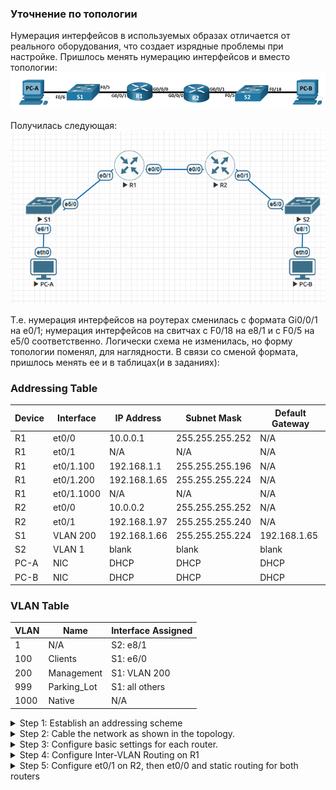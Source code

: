  
 ### Уточнение по топологии
Нумерация интерфейсов в используемых образах отличается от реального оборудования, что создает изрядные проблемы при настройке.  Пришлось менять нумерацию интерфейсов и вместо топологии:
![](https://github.com/Etherne1/otus_network_engineer/blob/main/Lab03/Pasted%20image%2020241020151723.png?raw=true)  

Получилась следующая:  
![](https://github.com/Etherne1/otus_network_engineer/blob/main/Lab03/Pasted%20image%2020241020152404.png?raw=true)

Т.е. нумерация интерфейсов на роутерах сменилась с формата Gi0/0/1 на e0/1; нумерация интерфейсов на свитчах с F0/18 на e8/1 и с F0/5 на e5/0 соответственно.
Логически схема не изменилась, но форму топологии поменял, для наглядности.
В связи со сменой формата, пришлось менять ее и в таблицах(и в заданиях):

###  Addressing Table
|Device|Interface|IP Address|Subnet Mask|Default Gateway|
|---|---|---|---|---|
|R1|et0/0|10.0.0.1|255.255.255.252|N/A|
|R1|et0/1|N/A|N/A|N/A|
|R1|et0/1.100|192.168.1.1|255.255.255.196|N/A|
|R1|et0/1.200|192.168.1.65|255.255.255.224|N/A|
|R1|et0/1.1000|N/A|N/A|N/A|
|R2|et0/0|10.0.0.2|255.255.255.252|N/A|
|R2|et0/1|192.168.1.97|255.255.255.240|N/A|
|S1|VLAN 200|192.168.1.66|255.255.255.224|192.168.1.65|
|S2|VLAN 1|blank|blank|blank|
|PC-A|NIC|DHCP|DHCP|DHCP|
|PC-B|NIC|DHCP|DHCP|DHCP|

### VLAN Table
|VLAN|Name|Interface Assigned|
|---|---|---|
|1|N/A|S2: e8/1|
|100|Clients|S1: e6/0|
|200|Management|S1: VLAN 200|
|999|Parking_Lot|S1: all others|
|1000|Native|N/A|

<details>
  <summary> Step 1: Establish an addressing scheme</summary>
 Subnet the network 192.168.1.0/24 to meet the following requirements: 

a. One subnet, “Subnet A”, supporting 58 hosts (the client VLAN at R1).
Subnet A: 
```
192.168.1.0/26
```

Record the first IP address in the Addressing Table for R1 et0/1.100.

b. One subnet, “Subnet B”, supporting 28 hosts (the management VLAN at R1).
Subnet B: 
```
192.168.1.64/27
```

Record the first IP address in the Addressing Table for R1 et0/1.200. Record the second IP address in the Address Table for S1 VLAN 200 and enter the associated default gateway.

c. One subnet, “Subnet C”, supporting 12 hosts (the client network at R2).
Subnet C: 
```
192.168.1.96/28
```

Record the first IP address in the Addressing Table for R2 et0/1.
  
</details>


<details>
  <summary> Step 2: Cable the network as shown in the topology.</summary>
  Done.
 </details>
 
<details>
 <summary> Step 3: Configure basic settings for each router.</summary>


```
ena
clock set 14:40:00 20 october 2024
conf t
no ip domain-lookup
banner motd "unauthorized access is prohibited"
line vty 0 4
 login local
 password cisco
 line con 0 
 password cisco
 logging syn
enable secret cisco
service password-encryption
end
wr
```

</details>

<details>
  <summary> Step 4:  Configure Inter-VLAN Routing on R1</summary>
  
a. Activate interface et0/1 on the router.

```
Router(config)#int eth 0/1
Router(config-if)#no sh
Router(config-if)#
*Oct 20 16:21:22.079: %LINK-3-UPDOWN: Interface Ethernet0/1, changed state to up
*Oct 20 16:21:23.081: %LINEPROTO-5-UPDOWN: Line protocol on Interface Ethernet0/1, changed state to up
```


b. Configure sub-interfaces for each VLAN as required by the IP addressing table. All sub-interfaces use 802.1Q encapsulation and are assigned the first usable address from the IP address pool you have calculated. Ensure the sub-interface for the native VLAN does not have an IP address assigned. Include a description for each sub-interface.
```
int et0/1.100
enc dot 100
desc Clients
ip add 192.168.1.1 255.255.255.196
int et0/1.200
enc dot 200
desc Management
ip add 192.168.1.65 255.255.255.224
int et0/1.1000    
enc dot 1000
desc Native
```
c. Verify the sub-interfaces are operational.

  

```
Router#sh int desc | i 0/1
Et0/1                 up           up
Et0/1.100             up           up       Clients
Et0/1.200             up           up       Management
Et0/1.1000            up           up       Native
```
  </details>

<details>
  <summary> Step 5:  Configure et0/1 on R2, then et0/0 and static routing for both routers</summary>


a. Configure G0/0/1 on R2 with the first IP address of Subnet C you calculated earlier.

b. Configure interface et0/0 for each router based on the IP Addressing table above.

c. Configure a default route on each router pointed to the IP address of et0/0 on the other router.

d. Verify static routing is working by pinging R2’s et0/1 address from R1.

e.  Save the running configuration to the startup configuration file.



  </details>